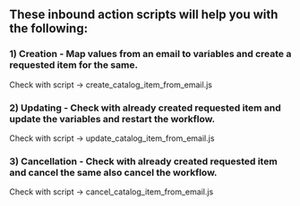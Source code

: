 ## These inbound action scripts will help you with the following:

### 1) Creation - Map values from an email to variables and create a requested item for the same.
Check with script -> create_catalog_item_from_email.js

### 2) Updating - Check with already created requested item and update the variables and restart the workflow.
Check with script -> update_catalog_item_from_email.js

### 3) Cancellation - Check with already created requested item and cancel the same also cancel the workflow.
Check with script -> cancel_catalog_item_from_email.js

